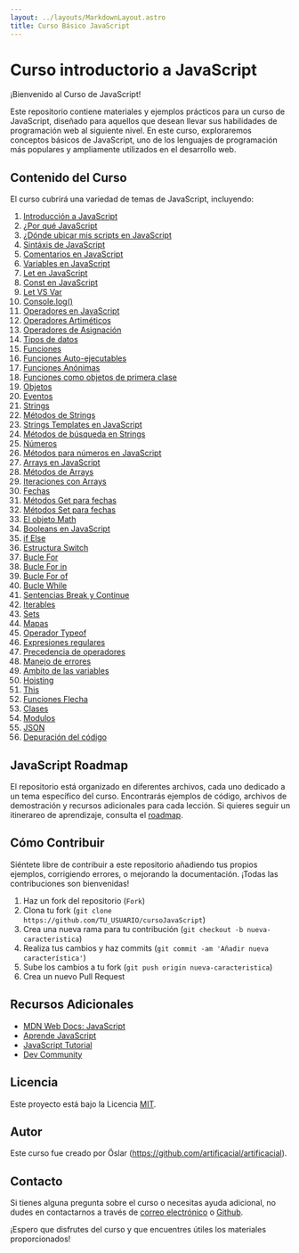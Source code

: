 ```yaml
---
layout: ../layouts/MarkdownLayout.astro
title: Curso Básico JavaScript
---
```


# Curso introductorio a JavaScript

¡Bienvenido al Curso de JavaScript!

Este repositorio contiene materiales y ejemplos prácticos para un curso de JavaScript, diseñado para aquellos que desean llevar sus habilidades de programación web al siguiente nivel. En este curso, exploraremos conceptos básicos de JavaScript, uno de los lenguajes de programación más populares y ampliamente utilizados en el desarrollo web.

## Contenido del Curso

El curso cubrirá una variedad de temas de JavaScript, incluyendo:

1. [Introducción a JavaScript](https://github.com/artificacial/cursoJavaScript/blob/main/introducci%C3%B3nJavaScript.md)
2. [¿Por qué JavaScript](https://github.com/artificacial/cursoJavaScript/blob/main/whyJavaScript.md)
3. [¿Dónde ubicar mis scripts en JavaScript](https://github.com/artificacial/cursoJavaScript/blob/main/whereJavaScript.md)
4. [Sintáxis de JavaScript](https://github.com/artificacial/cursoJavaScript/blob/main/sintaxJavaScript.md)
5. [Comentarios en JavaScript](https://github.com/artificacial/cursoJavaScript/blob/main/commentsJavaScript.md)
6. [Variables en JavaScript](https://github.com/artificacial/cursoJavaScript/blob/main/variablesJavaScript.md)
7. [Let en JavaScript](https://github.com/artificacial/cursoJavaScript/blob/main/letJavaScript.md)
8. [Const en JavaScript](https://github.com/artificacial/cursoJavaScript/blob/main/constJavaScript.md)
9. [Let VS Var](https://github.com/artificacial/cursoJavaScript/blob/main/letVSVarJavaScript.md)
10. [Console.log()](<https://github.com/artificacial/cursoJavaScript/blob/main/console.log()JavaScript.md>)
11. [Operadores en JavaScript](https://github.com/artificacial/cursoJavaScript/blob/main/operatorsJavaScript.md)
12. [Operadores Artiméticos](https://github.com/artificacial/cursoJavaScript/blob/main/operadoresAritmeticosJavaScript.md)
13. [Operadores de Asignación](https://github.com/artificacial/cursoJavaScript/blob/main/operadoresAsignacionJavaScript.md)
14. [Tipos de datos](https://github.com/artificacial/cursoJavaScript/blob/main/dataTypesJavaScript.md)
15. [Funciones](https://github.com/artificacial/cursoJavaScript/blob/main/functionsJavaScript.md)
16. [Funciones Auto-ejecutables](https://github.com/artificacial/cursoJavaScript/blob/main/autoExFunctionsJavaScript.md)
17. [Funciones Anónimas](https://github.com/artificacial/cursoJavaScript/blob/main/anonymousFunctionsJavaScript.md)
18. [Funciones como objetos de primera clase](https://github.com/artificacial/cursoJavaScript/blob/main/objetcFirstClassFunctionsJavaScript.md)
19. [Objetos](https://github.com/artificacial/cursoJavaScript/blob/main/objetcsJavaScript.md)
20. [Eventos](https://github.com/artificacial/cursoJavaScript/blob/main/eventsJavaScript.md)
21. [Strings](https://github.com/artificacial/cursoJavaScript/blob/main/stringsJavaScript.md)
22. [Métodos de Strings](https://github.com/artificacial/cursoJavaScript/blob/main/stringsMethodsJavaScript.md)
23. [Strings Templates en JavaScript](https://github.com/artificacial/cursoJavaScript/blob/main/stringsTemplatesJavaScript.md)
24. [Métodos de búsqueda en Strings](https://github.com/artificacial/cursoJavaScript/blob/main/stringsSearchMethodsJavaScript.md)
25. [Números](https://github.com/artificacial/cursoJavaScript/blob/main/numbersJavaScript.md)
26. [Métodos para números en JavaScript](https://github.com/artificacial/cursoJavaScript/blob/main/numbersMethodsJavaScript.md)
27. [Arrays en JavaScript](https://github.com/artificacial/cursoJavaScript/blob/main/arraysJavaScript.md)
28. [Métodos de Arrays](https://github.com/artificacial/cursoJavaScript/blob/main/arrayMethodsJavaScript.md)
29. [Iteraciones con Arrays](https://github.com/artificacial/cursoJavaScript/blob/main/arrayIterationsJavaScript.md)
30. [Fechas](https://github.com/artificacial/cursoJavaScript/blob/main/datesJavaScript.md)
31. [Métodos Get para fechas](https://github.com/artificacial/cursoJavaScript/blob/main/datesGetMethodsJavaScript.md)
32. [Métodos Set para fechas](https://github.com/artificacial/cursoJavaScript/blob/main/datesSetMethodsJavaScript.md)
33. [El objeto Math](https://github.com/artificacial/cursoJavaScript/blob/main/mathObjectJavaScript.md)
34. [Booleans en JavaScript](https://github.com/artificacial/cursoJavaScript/blob/main/booleansJavaScript.md)
35. [if Else](https://github.com/artificacial/cursoJavaScript/blob/main/ifElseElseifJavaScript.md)
36. [Estructura Switch](https://github.com/artificacial/cursoJavaScript/blob/main/switchStatementJavaScript.md)
37. [Bucle For](https://github.com/artificacial/cursoJavaScript/blob/main/forLoopJavaScript.md)
38. [Bucle For in](https://github.com/artificacial/cursoJavaScript/blob/main/forInLoopJavaScript.md)
39. [Bucle For of](https://github.com/artificacial/cursoJavaScript/blob/main/forOfLoopJavaScript.md)
40. [Bucle While](https://github.com/artificacial/cursoJavaScript/blob/main/whileLoopJavaScript.md)
41. [Sentencias Break y Continue](https://github.com/artificacial/cursoJavaScript/blob/main/break%26ContinueJavaScript.md)
42. [Iterables](https://github.com/artificacial/cursoJavaScript/blob/main/iterablesJavaScript.md)
43. [Sets](https://github.com/artificacial/cursoJavaScript/blob/main/setsJavaScript.md)
44. [Mapas](https://github.com/artificacial/cursoJavaScript/blob/main/mapsJavaScript.md)
45. [Operador Typeof](https://github.com/artificacial/cursoJavaScript/blob/main/typeofOperatorJavaScript.md)
46. [Expresiones regulares](https://github.com/artificacial/cursoJavaScript/blob/main/regExpJavaScript.md)
47. [Precedencia de operadores](https://github.com/artificacial/cursoJavaScript/blob/main/precedenceJavaScript.md)
48. [Manejo de errores](https://github.com/artificacial/cursoJavaScript/blob/main/errorsManagementJavaScript.md)
49. [Ambito de las variables](https://github.com/artificacial/cursoJavaScript/blob/main/scopeJavaScript.md)
50. [Hoisting](https://github.com/artificacial/cursoJavaScript/blob/main/hoistingJavaScript.md)
51. [This](https://github.com/artificacial/cursoJavaScript/blob/main/thisJavaScript.md)
52. [Funciones Flecha](https://github.com/artificacial/cursoJavaScript/blob/main/arrowFunctionsJavaScript.md)
53. [Clases](https://github.com/artificacial/cursoJavaScript/blob/main/classesJavaScript.md)
54. [Modulos](https://github.com/artificacial/cursoJavaScript/blob/main/modulesJavaScript.md)
55. [JSON](https://github.com/artificacial/cursoJavaScript/blob/main/JSONJavaScript.md)
56. [Depuración del código](https://github.com/artificacial/cursoJavaScript/blob/main/debuggingJavaScript.md)

## JavaScript Roadmap

El repositorio está organizado en diferentes archivos, cada uno dedicado a un tema específico del curso. Encontrarás ejemplos de código, archivos de demostración y recursos adicionales para cada lección. Si quieres seguir un itinerareo de aprendizaje, consulta el [roadmap](https://roadmap.sh/javascript).

## Cómo Contribuir

Siéntete libre de contribuir a este repositorio añadiendo tus propios ejemplos, corrigiendo errores, o mejorando la documentación. ¡Todas las contribuciones son bienvenidas!

1. Haz un fork del repositorio (`Fork`)
2. Clona tu fork (`git clone https://github.com/TU_USUARIO/cursoJavaScript`)
3. Crea una nueva rama para tu contribución (`git checkout -b nueva-caracteristica`)
4. Realiza tus cambios y haz commits (`git commit -am 'Añadir nueva característica'`)
5. Sube los cambios a tu fork (`git push origin nueva-caracteristica`)
6. Crea un nuevo Pull Request

## Recursos Adicionales

- [MDN Web Docs: JavaScript](https://developer.mozilla.org/es/docs/Web/JavaScript)
- [Aprende JavaScript](https://aprendejavascript.org/)
- [JavaScript Tutorial](https://www.javascripttutorial.net/)
- [Dev Community](https://dev.to/t/javascript)

## Licencia

Este proyecto está bajo la Licencia [MIT](LICENSE).

## Autor

Este curso fue creado por Öslar (https://github.com/artificacial/artificacial).

## Contacto

Si tienes alguna pregunta sobre el curso o necesitas ayuda adicional, no dudes en contactarnos a través de [correo electrónico](mailto:artificacial.tk@gmail.com) o [Github](https://github.com/artificacial/artificacial).

¡Espero que disfrutes del curso y que encuentres útiles los materiales proporcionados!
